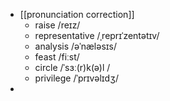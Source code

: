 - [[pronunciation correction]]
	- raise /reɪz/
	- representative /ˌreprɪˈzentətɪv/
	- analysis /əˈnæləsɪs/
	- feast /fiːst/
	- circle /ˈsɜː(r)k(ə)l /
	- privilege  /ˈprɪvəlɪdʒ/
-